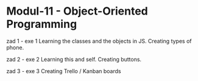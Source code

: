 # Modul-11 - Object-Oriented Programming

zad 1 - exe 1
Learning the classes and the objects in JS. Creating types of phone.

zad 2 - exe 2
Learning this and self. Creating buttons.

zad 3 - exe 3
Creating Trello / Kanban boards
